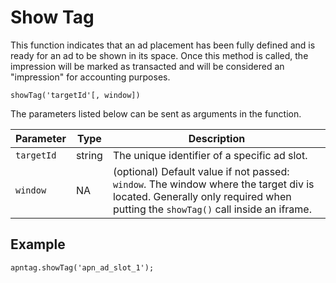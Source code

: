 

# Show Tag





This function indicates that an ad placement has been fully defined and
is ready for an ad to be shown in its space. Once this method is called,
the impression will be marked as transacted and will be considered an
"impression" for accounting purposes.

``` pre
showTag('targetId'[, window])
```

The parameters listed below can be sent as arguments in the function.

<table class="table">
<thead class="thead">
<tr class="header row">
<th id="ID-00001d3d__entry__1" class="entry">Parameter</th>
<th id="ID-00001d3d__entry__2" class="entry">Type</th>
<th id="ID-00001d3d__entry__3" class="entry">Description</th>
</tr>
</thead>
<tbody class="tbody">
<tr class="odd row">
<td class="entry" headers="ID-00001d3d__entry__1"><code
class="ph codeph">targetId</code></td>
<td class="entry" headers="ID-00001d3d__entry__2">string</td>
<td class="entry" headers="ID-00001d3d__entry__3">The unique identifier
of a specific ad slot.</td>
</tr>
<tr class="even row">
<td class="entry" headers="ID-00001d3d__entry__1"><code
class="ph codeph">window</code></td>
<td class="entry" headers="ID-00001d3d__entry__2">NA</td>
<td class="entry" headers="ID-00001d3d__entry__3">(optional) Default
value if not passed: <code class="ph codeph">window</code>. The window
where the target div is located. Generally only required when putting
the <code class="ph codeph">showTag()</code> call inside an iframe.</td>
</tr>
</tbody>
</table>





## Example

``` pre
apntag.showTag('apn_ad_slot_1');
```






